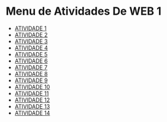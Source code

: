 # Menu de Atividades De WEB 1

- [ATIVIDADE 1 ]( https://thaystavaress.github.io/atividade01/)
- [ATIVIDADE 2 ](https://thaystavaress.github.io/Atividade-02-Web1/)
- [ATIVIDADE 3 ](  https://thaystavaress.github.io/Atividade-03/)
- [ATIVIDADE 4 ](https://thaystavaress.github.io/Atividade-04/)
- [ATIVIDADE 5 ](https://thaystavaress.github.io/Atividade-05/)
- [ATIVIDADE 6 ](https://thaystavaress.github.io/Atividade-06/)
- [ATIVIDADE 7 ](https://thaystavaress.github.io/Atividade-07/)
- [ATIVIDADE 8 ](https://thaystavaress.github.io/Atividade-08/)
- [ATIVIDADE 9 ](https://thaystavaress.github.io/Atividade-09/)
- [ATIVIDADE 10 ](https://thaystavaress.github.io/Atividade-10/)
- [ATIVIDADE 11 ](https://thaystavaress.github.io/Atividade-11/)
- [ATIVIDADE 12 ](https://thaystavaress.github.io/Atividade-12/)
- [ATIVIDADE 13 ]()
- [ATIVIDADE 14 ]()
